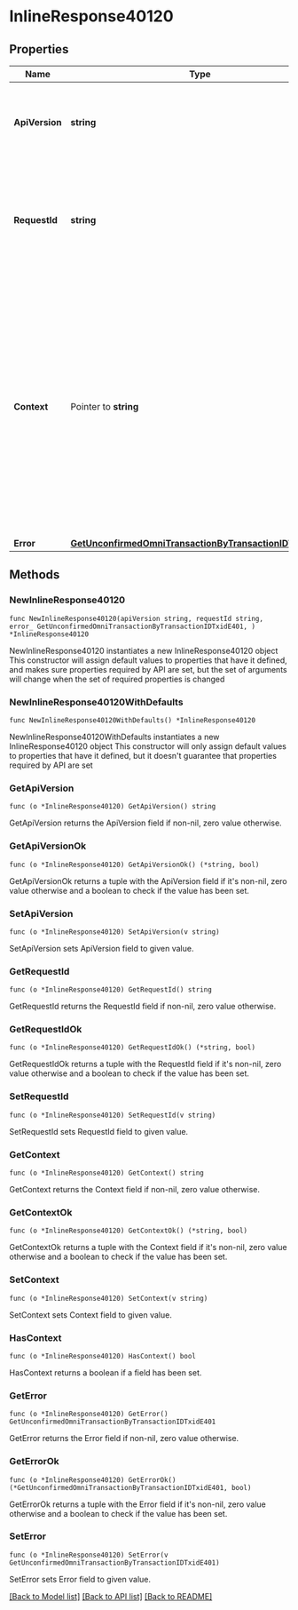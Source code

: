 # InlineResponse40120

## Properties

Name | Type | Description | Notes
------------ | ------------- | ------------- | -------------
**ApiVersion** | **string** | Specifies the version of the API that incorporates this endpoint. | 
**RequestId** | **string** | Defines the ID of the request. The &#x60;requestId&#x60; is generated by Crypto APIs and it&#39;s unique for every request. | 
**Context** | Pointer to **string** | In batch situations the user can use the context to correlate responses with requests. This property is present regardless of whether the response was successful or returned as an error. &#x60;context&#x60; is specified by the user. | [optional] 
**Error** | [**GetUnconfirmedOmniTransactionByTransactionIDTxidE401**](GetUnconfirmedOmniTransactionByTransactionIDTxidE401.md) |  | 

## Methods

### NewInlineResponse40120

`func NewInlineResponse40120(apiVersion string, requestId string, error_ GetUnconfirmedOmniTransactionByTransactionIDTxidE401, ) *InlineResponse40120`

NewInlineResponse40120 instantiates a new InlineResponse40120 object
This constructor will assign default values to properties that have it defined,
and makes sure properties required by API are set, but the set of arguments
will change when the set of required properties is changed

### NewInlineResponse40120WithDefaults

`func NewInlineResponse40120WithDefaults() *InlineResponse40120`

NewInlineResponse40120WithDefaults instantiates a new InlineResponse40120 object
This constructor will only assign default values to properties that have it defined,
but it doesn't guarantee that properties required by API are set

### GetApiVersion

`func (o *InlineResponse40120) GetApiVersion() string`

GetApiVersion returns the ApiVersion field if non-nil, zero value otherwise.

### GetApiVersionOk

`func (o *InlineResponse40120) GetApiVersionOk() (*string, bool)`

GetApiVersionOk returns a tuple with the ApiVersion field if it's non-nil, zero value otherwise
and a boolean to check if the value has been set.

### SetApiVersion

`func (o *InlineResponse40120) SetApiVersion(v string)`

SetApiVersion sets ApiVersion field to given value.


### GetRequestId

`func (o *InlineResponse40120) GetRequestId() string`

GetRequestId returns the RequestId field if non-nil, zero value otherwise.

### GetRequestIdOk

`func (o *InlineResponse40120) GetRequestIdOk() (*string, bool)`

GetRequestIdOk returns a tuple with the RequestId field if it's non-nil, zero value otherwise
and a boolean to check if the value has been set.

### SetRequestId

`func (o *InlineResponse40120) SetRequestId(v string)`

SetRequestId sets RequestId field to given value.


### GetContext

`func (o *InlineResponse40120) GetContext() string`

GetContext returns the Context field if non-nil, zero value otherwise.

### GetContextOk

`func (o *InlineResponse40120) GetContextOk() (*string, bool)`

GetContextOk returns a tuple with the Context field if it's non-nil, zero value otherwise
and a boolean to check if the value has been set.

### SetContext

`func (o *InlineResponse40120) SetContext(v string)`

SetContext sets Context field to given value.

### HasContext

`func (o *InlineResponse40120) HasContext() bool`

HasContext returns a boolean if a field has been set.

### GetError

`func (o *InlineResponse40120) GetError() GetUnconfirmedOmniTransactionByTransactionIDTxidE401`

GetError returns the Error field if non-nil, zero value otherwise.

### GetErrorOk

`func (o *InlineResponse40120) GetErrorOk() (*GetUnconfirmedOmniTransactionByTransactionIDTxidE401, bool)`

GetErrorOk returns a tuple with the Error field if it's non-nil, zero value otherwise
and a boolean to check if the value has been set.

### SetError

`func (o *InlineResponse40120) SetError(v GetUnconfirmedOmniTransactionByTransactionIDTxidE401)`

SetError sets Error field to given value.



[[Back to Model list]](../README.md#documentation-for-models) [[Back to API list]](../README.md#documentation-for-api-endpoints) [[Back to README]](../README.md)


